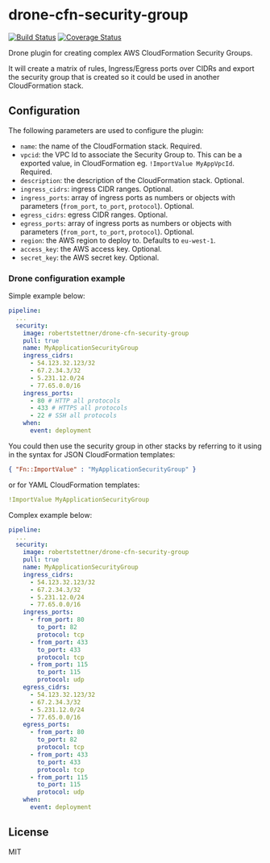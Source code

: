 # drone-cfn-security-group
[![Build Status](https://travis-ci.org/robertstettner/drone-cfn-security-group.svg?branch=master)](https://travis-ci.org/robertstettner/drone-cfn-security-group)
[![Coverage Status](https://coveralls.io/repos/github/robertstettner/drone-cfn-security-group/badge.svg?branch=master)](https://coveralls.io/github/robertstettner/drone-cfn-security-group?branch=master)

Drone plugin for creating complex AWS CloudFormation Security Groups. 

It will create a matrix of rules, Ingress/Egress ports over CIDRs and 
export the security group that is created so it could be used in another 
CloudFormation stack.

## Configuration

The following parameters are used to configure the plugin:

- `name`: the name of the CloudFormation stack. Required.
- `vpcid`: the VPC Id to associate the Security Group to. 
  This can be a exported value, in CloudFormation eg. `!ImportValue MyAppVpcId`. Required.
- `description`: the description of the CloudFormation stack. Optional.
- `ingress_cidrs`: ingress CIDR ranges. Optional.
- `ingress_ports`: array of ingress ports as numbers or objects with 
  parameters (`from_port`, `to_port`, `protocol`). Optional.
- `egress_cidrs`: egress CIDR ranges. Optional.
- `egress_ports`: array of ingress ports as numbers or objects with 
  parameters (`from_port`, `to_port`, `protocol`). Optional.
- `region`: the AWS region to deploy to. Defaults to `eu-west-1`.
- `access_key`: the AWS access key. Optional.
- `secret_key`: the AWS secret key. Optional.

### Drone configuration example

Simple example below:
```yaml
pipeline:
  ...
  security:
    image: robertstettner/drone-cfn-security-group
    pull: true
    name: MyApplicationSecurityGroup
    ingress_cidrs:
      - 54.123.32.123/32
      - 67.2.34.3/32
      - 5.231.12.0/24
      - 77.65.0.0/16
    ingress_ports:
      - 80 # HTTP all protocols
      - 433 # HTTPS all protocols
      - 22 # SSH all protocols
    when:
      event: deployment
```

You could then use the security group in other stacks by referring to it using in the syntax for JSON CloudFormation templates:
```json
{ "Fn::ImportValue" : "MyApplicationSecurityGroup" }
```

or for YAML CloudFormation templates:
```yaml
!ImportValue MyApplicationSecurityGroup
```

Complex example below:
```yaml
pipeline:
  ...
  security:
    image: robertstettner/drone-cfn-security-group
    pull: true
    name: MyApplicationSecurityGroup
    ingress_cidrs:
      - 54.123.32.123/32
      - 67.2.34.3/32
      - 5.231.12.0/24
      - 77.65.0.0/16
    ingress_ports:
      - from_port: 80
        to_port: 82
        protocol: tcp
      - from_port: 433
        to_port: 433
        protocol: tcp
      - from_port: 115
        to_port: 115
        protocol: udp
    egress_cidrs:
      - 54.123.32.123/32
      - 67.2.34.3/32
      - 5.231.12.0/24
      - 77.65.0.0/16
    egress_ports:
      - from_port: 80
        to_port: 82
        protocol: tcp
      - from_port: 433
        to_port: 433
        protocol: tcp
      - from_port: 115
        to_port: 115
        protocol: udp
    when:
      event: deployment
```

## License

MIT